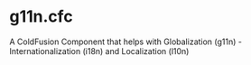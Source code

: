 # g11n.cfc
A ColdFusion Component that helps with Globalization (g11n) - Internationalization (i18n) and Localization (l10n)
